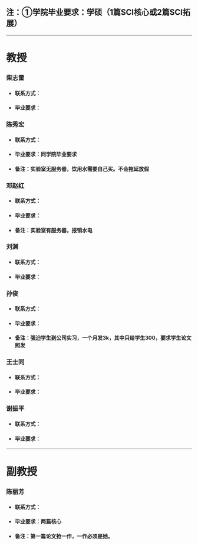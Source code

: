 ## 注：①学院毕业要求：学硕（1篇SCI核心或2篇SCI拓展）
---
# 教授

### 柴志雷
 + #### 联系方式：
 + #### 毕业要求：


### 陈秀宏
 + #### 联系方式：
 + #### 毕业要求：同学院毕业要求
 + #### 备注：实验室无服务器，饮用水需要自己买。不会拖延放假


### 邓赵红
 + #### 联系方式：
 + #### 毕业要求：
 + #### 备注：实验室有服务器，报销水电


### 刘渊
 + #### 联系方式：
 + #### 毕业要求：


### 孙俊
 + #### 联系方式：
 + #### 毕业要求：
 + #### 备注：强迫学生到公司实习，一个月发3k，其中只给学生300，要求学生论文照发


### 王士同
 + #### 联系方式：
 + #### 毕业要求：

### 谢振平
 + #### 联系方式：
 + #### 毕业要求：
---

# 副教授

### 陈丽芳
 + #### 联系方式：
 + #### 毕业要求：两篇核心
 + #### 备注：第一篇论文抢一作，一作必须是她。
